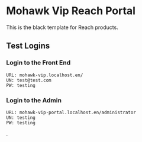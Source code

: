 # Mohawk Vip Reach Portal

This is the black template for Reach products.

## Test Logins

### Login to the Front End
```
URL: mohawk-vip.localhost.en/
UN: test@test.com
PW: testing
```

### Login to the Admin
```
URL: mohawk-vip-portal.localhost.en/administrator
UN: testing
PW: testing
```
.
